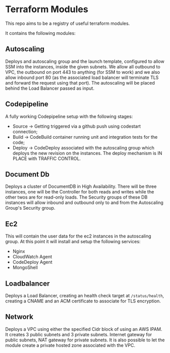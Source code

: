 # Terraform Modules

This repo aims to be a registry of useful terraform modules.

It contains the following modules:

## Autoscaling

Deploys and autoscaling group and the launch template, configured to allow SSM into the instances, inside the given subnets. We allow all outbound to VPC, the outbound on port 443 to anything (for SSM to work) and we also allow inbound port 80 (as the associated load balancer will terminate TLS and forward the request using that port). The autoscaling will be placed behind the Load Balancer passed as input.

## Codepipeline

A fully working Codepipeline setup with the following stages:

- Source -> Getting triggered via a github push using codestart connection;
- Build -> CodeBuild container running unit and integration tests for the code;
- Deploy -> CodeDeploy associated with the autoscaling group which deploys the new revision on the instances. The deploy mechanism is IN PLACE with TRAFFIC CONTROL.

## Document Db

Deploys a cluster of DocumentDB in High Availability. There will be three instances, one will be the Controller for both reads and writes while the other twos are for read-only loads. The Security groups of these DB instances will allow inbound and outbound only to and from the Autoscaling Group's Security group.

## Ec2

This will contain the user data for the ec2 instances in the autoscaling group. At this point it will install and setup the following services:

- Nginx
- CloudWatch Agent
- CodeDeploy Agent
- MongoShell

## Loadbalancer

Deploys a Load Balancer, creating an health check target at `/status/health`, creating a CNAME and an ACM certificate to associate for TLS encryption.

## Network

Deploys a VPC using either the specified Cidr block of using an AWS IPAM. It creates 3 public subnets and 3 private subnets. Internet gateway for public subnets, NAT gateway for private subnets. It is also possible to let the module create a private hosted zone associated with the VPC.
